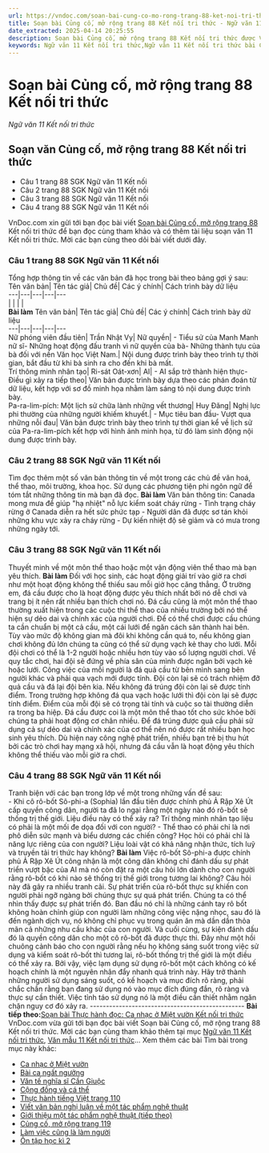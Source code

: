 ```yaml
---
url: https://vndoc.com/soan-bai-cung-co-mo-rong-trang-88-ket-noi-tri-thuc-304452
title: Soạn bài Củng cố, mở rộng trang 88 Kết nối tri thức - Ngữ văn 11 Kết nối tri thức - VnDoc.com
date_extracted: 2025-04-14 20:25:55
description: Soạn bài Củng cố, mở rộng trang 88 Kết nối tri thức được VnDoc.com sưu tầm và xin gửi tới bạn đọc cùng tham khảo nhé.
keywords: Ngữ văn 11 Kết nối tri thức,Ngữ văn 11 Kết nối tri thức bài Củng cố mở rộng trang 88,Soạn văn 11 Kết nối tri thức,văn 11 kết nối tri thức,soạn văn 11 kết nối tri thức với cuộc sống,ngữ văn 11 kết nối,Soạn bài Củng cố mở rộng trang 88 Kết nối tri thức,Soạn bài Củng cố mở rộng trang 88,Củng cố mở rộng trang 88,soạn văn Củng cố mở rộng trang 88
---
```


# Soạn bài Củng cố, mở rộng trang 88 Kết nối tri thức
 _Ngữ văn 11 Kết nối tri thức_
## Soạn văn Củng cố, mở rộng trang 88 Kết nối tri thức
  * Câu 1 trang 88 SGK Ngữ văn 11 Kết nối
  * Câu 2 trang 88 SGK Ngữ văn 11 Kết nối
  * Câu 3 trang 88 SGK Ngữ văn 11 Kết nối
  * Câu 4 trang 88 SGK Ngữ văn 11 Kết nối

VnDoc.com xin gửi tới bạn đọc bài viết [Soạn bài Củng cố, mở rộng trang 88](<https://vndoc.com/soan-bai-cung-co-mo-rong-trang-88-ket-noi-tri-thuc-304452>) Kết nối tri thức để bạn đọc cùng tham khảo và có thêm tài liệu soạn văn 11 Kết nối tri thức. Mời các bạn cùng theo dõi bài viết dưới đây.
### Câu 1 trang 88 SGK Ngữ văn 11 Kết nối
Tổng hợp thông tin về các văn bản đã học trong bài theo bảng gợi ý sau:
Tên văn bản| Tên tác giả| Chủ đề| Các ý chính| Cách trình bày dữ liệu  
---|---|---|---|---  
| | | |   
**Bài làm**
Tên văn bản| Tên tác giả| Chủ đề| Các ý chính| Cách trình bày dữ liệu  
---|---|---|---|---  
Nữ phóng viên đầu tiên| Trần Nhật Vy| Nữ quyền| \- Tiểu sử của Manh Manh nữ sĩ\- Những hoạt động đấu tranh vì nữ quyền của bà\- Những thành tựu của bà đối với nền Văn học Việt Nam.| Nội dung được trình bày theo trình tự thời gian, bắt đầu từ khi bà sinh ra cho đến khi bà mất.  
Trí thông minh nhân tạo| Ri-sát Oát-xơn| AI| \- AI sắp trở thành hiện thực\- Điều gì xảy ra tiếp theo| Văn bản được trình bày dựa theo các phán đoán từ dữ liệu, kết hợp với sơ đồ minh họa nhằm làm sáng tỏ nội dung được trình bày.  
Pa-ra-lim-pích: Một lịch sử chữa lành những vết thương| Huy Đăng| Nghị lực phi thường của những người khiếm khuyết.| \- Mục tiêu ban đầu\- Vượt qua những nỗi đau| Văn bản được trình bày theo trình tự thời gian kể về lịch sử của Pa-ra-lim-pích kết hợp với hình ảnh minh họa, từ đó làm sinh động nội dung được trình bày.  
### Câu 2 trang 88 SGK Ngữ văn 11 Kết nối
Tìm đọc thêm một số văn bản thông tin về một trong các chủ đề văn hoá, thể thao, môi trường, khoa học. Sử dụng các phương tiện phi ngôn ngữ để tóm tắt những thông tin mà bạn đã đọc.
**Bài làm**
Văn bản thông tin: Canada mong mưa để giúp "hạ nhiệt" nỗ lực kiểm soát cháy rừng
\- Tình trạng cháy rừng ở Canada diễn ra hết sức phức tạp
\- Người dân đã được sơ tán khỏi những khu vực xảy ra cháy rừng
\- Dự kiến nhiệt độ sẽ giảm và có mưa trong những ngày tới.
### Câu 3 trang 88 SGK Ngữ văn 11 Kết nối
Thuyết minh về một môn thể thao hoặc một vận động viên thể thao mà bạn yêu thích.
**Bài làm**
Đối với học sinh, các hoạt động giải trí vào giờ ra chơi như một hoạt động không thể thiếu sau mỗi giờ học căng thẳng. Ở trường em, đá cầu được cho là hoạt động được yêu thích nhất bởi nó dễ chơi và trang bị ít nên rất nhiều bạn thích chơi nó. Đá cầu cũng là một môn thể thao thường xuất hiện trong các cuộc thi thể thao của nhiều trường bởi nó thể hiện sự dẻo dai và chính xác của người chơi.
Để có thể chơi được cầu chúng ta cần chuẩn bị một cả cầu, một cái lưới để ngăn cách sân thành hai bên. Tùy vào mức độ không gian mà đôi khi không cần quá to, nếu không gian chơi không đủ lớn chúng ta cũng có thể sử dụng vạch kẻ thay cho lưới. Mỗi đội chơi có thể là 1-2 người hoặc nhiều hơn tùy vào số lượng người chơi.
Về quy tắc chơi, hai đội sẽ đứng về phía sân của mình được ngăn bởi vạch kẻ hoặc lưới. Công việc của mỗi người là đá quả cầu từ bên mình sang bên người khác và phải qua vạch mới được tính. Đội còn lại sẽ có trách nhiệm đỡ quả cầu và đá lại đội bên kia. Nếu không đá trúng đội còn lại sẽ được tính điểm. Trong trường hợp không đá qua vạch hoặc lưới thì đội còn lại sẽ được tính điểm. Điểm của mỗi đội sẽ có trọng tài tính và cuộc so tài thường diễn ra trong ba hiệp.
Đá cầu được coi là một môn thể thao tốt cho sức khỏe bởi chúng ta phải hoạt động cơ chân nhiều. Để đá trúng được quả cầu phải sử dụng cả sự dẻo dai và chính xác của cơ thể nên nó được rất nhiều bạn học sinh yêu thích. Dù hiện nay công nghệ phát triển, nhiều bạn trẻ bị thu hút bởi các trò chơi hay mạng xã hội, nhưng đá cầu vẫn là hoạt động yêu thích không thể thiếu vào mỗi giờ ra chơi.
### Câu 4 trang 88 SGK Ngữ văn 11 Kết nối
Tranh biện với các bạn trong lớp về một trong những vấn đề sau: \
\- Khi cô rô-bốt Sô-phi-a \(Sophia\) lần đầu tiên được chính phủ Ả Rập Xê Út cấp quyền công dân, người ta đã lo ngại rằng một ngày nào đó rô-bốt sẽ thống trị thế giới. Liệu điều này có thể xảy ra? Trí thông minh nhân tạo liệu có phải là một mối đe dọa đối với con người?
\- Thể thao có phải chỉ là nơi phô diễn sức mạnh và biểu dương các chiến công? Học hỏi có phải chỉ là năng lực riêng của con người? Liệu loài vật có khả năng nhận thức, tích luỹ và truyền tải tri thức hay không?
**Bài làm**
Việc rô-bốt Sô-phi-a được chính phủ Ả Rập Xê Út công nhận là một công dân không chỉ đánh dấu sự phát triển vượt bậc của AI mà nó còn đặt ra một câu hỏi lớn dành cho con người rằng rô-bốt có khi nào sẽ thống trị thế giới trong tương lai không? Câu hỏi này đã gây ra nhiều tranh cãi. Sự phát triển của rô-bốt thực sự khiến con người phải ngỡ ngàng bởi chúng thực sự quá phát triển. Chúng ta có thể nhìn thấy được sự phát triển đó. Ban đầu nó chỉ là những cánh tay rô bốt không hoàn chỉnh giúp con người làm những công việc nặng nhọc, sau đó là đến ngành dịch vụ, nó không chỉ phục vụ trong quán ăn mà dần dần thỏa mãn cả những nhu cầu khác của con người. Và cuối cùng, sự kiện đánh dấu đó là quyền công dân cho một cô rô-bốt đã được thực thi. Đây như một hồi chuông cảnh báo cho con người rằng nếu họ không sáng suốt trong việc sử dụng và kiểm soát rô-bốt thì tương lai, rô-bốt thống trị thế giới là một điều có thể xảy ra. Bởi vậy, việc lạm dụng sử dụng rô-bốt một cách không có kế hoạch chính là một nguyên nhân đẩy nhanh quá trình này. Hãy trở thành những người sử dụng sáng suốt, có kế hoạch và mục đích rõ ràng, phải chắc chắn rằng bạn đang sử dụng nó vào mục đích đúng đắn, rõ ràng và thực sự cần thiết. Việc tỉnh táo sử dụng nó là một điều cần thiết nhằm ngăn chặn nguy cơ đó xảy ra.
\------------------------------------------------
**Bài tiếp theo:**[Soạn bài Thực hành đọc: Ca nhạc ở Miệt vườn Kết nối tri thức](<https://vndoc.com/soan-bai-thuc-hanh-doc-ca-nhac-o-miet-vuon-ket-noi-tri-thuc-304455>)
VnDoc.com vừa gửi tới bạn đọc bài viết Soạn bài Củng cố, mở rộng trang 88 Kết nối tri thức. Mời các bạn cùng tham khảo thêm tại mục [Ngữ văn 11 Kết nối tri thức](<https://vndoc.com/ngu-van-11-ket-noi-tri-thuc>), [Văn mẫu 11 Kết nối tri thức](<https://vndoc.com/van-mau-lop11>)...
Xem thêm các bài Tìm bài trong mục này khác:
  * [Ca nhạc ở Miệt vườn](</soan-bai-thuc-hanh-doc-ca-nhac-o-miet-vuon-ket-noi-tri-thuc-304455>)
  * [Bài ca ngất ngưởng](</soan-bai-bai-ca-ngat-nguong-ket-noi-tri-thuc-304634>)
  * [Văn tế nghĩa sĩ Cần Giuộc](</soan-bai-van-te-nghia-si-can-giuoc-ket-noi-tri-thuc-304637>)
  * [Cộng đồng và cá thể](</soan-bai-cong-dong-va-ca-the-ket-noi-tri-thuc-304641>)
  * [Thực hành tiếng Việt trang 110](</soan-bai-thuc-hanh-tieng-viet-trang-110-ket-noi-tri-thuc-304697>)
  * [Viết văn bản nghị luận về một tác phẩm nghệ thuật](</soan-bai-viet-van-ban-nghi-luan-ve-mot-tac-pham-nghe-thuat-ket-noi-tri-thuc-304713>)
  * [Giới thiệu một tác phẩm nghệ thuật \(tiếp theo\)](</soan-bai-gioi-thieu-mot-tac-pham-nghe-thuat-ket-noi-tri-thuc-tiep-theo-304714>)
  * [Củng cố, mở rộng trang 119](</soan-bai-cung-co-mo-rong-trang-119-ket-noi-tri-thuc-304716>)
  * [Làm việc cũng là làm người](</soan-bai-thuc-hanh-doc-lam-viec-cung-la-lam-nguoi-ket-noi-tri-thuc-304717>)
  * [Ôn tập học kì 2](</soan-bai-on-tap-hoc-ki-2-ket-noi-tri-thuc-304719>)

